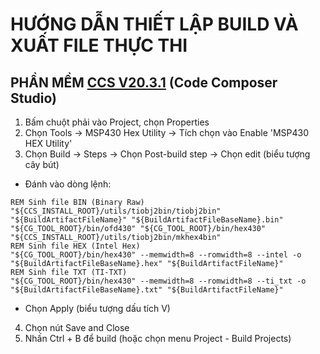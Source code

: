 # HƯỚNG DẪN THIẾT LẬP BUILD VÀ XUẤT FILE THỰC THI

## PHẦN MỀM [CCS V20.3.1](https://www.ti.com/tool/CCSTUDIO#downloads) (Code Composer Studio)

1. Bấm chuột phải vào Project, chọn Properties
2. Chọn Tools -> MSP430 Hex Utility -> Tích chọn vào Enable 'MSP430 HEX Utility'
3. Chọn Build -> Steps -> Chọn Post-build step -> Chọn edit (biểu tượng cây bút)
- Đánh vào dòng lệnh:
```
REM Sinh file BIN (Binary Raw)
"${CCS_INSTALL_ROOT}/utils/tiobj2bin/tiobj2bin" "${BuildArtifactFileName}" "${BuildArtifactFileBaseName}.bin" "${CG_TOOL_ROOT}/bin/ofd430" "${CG_TOOL_ROOT}/bin/hex430" "${CCS_INSTALL_ROOT}/utils/tiobj2bin/mkhex4bin"
REM Sinh file HEX (Intel Hex)
"${CG_TOOL_ROOT}/bin/hex430" --memwidth=8 --romwidth=8 --intel -o "${BuildArtifactFileBaseName}.hex" "${BuildArtifactFileName}"
REM Sinh file TXT (TI-TXT)
"${CG_TOOL_ROOT}/bin/hex430" --memwidth=8 --romwidth=8 --ti_txt -o "${BuildArtifactFileBaseName}.txt" "${BuildArtifactFileName}"
```
- Chọn Apply (biểu tượng dấu tích V)
4. Chọn nút Save and Close
5. Nhấn Ctrl + B để build (hoặc chọn menu Project - Build Projects)